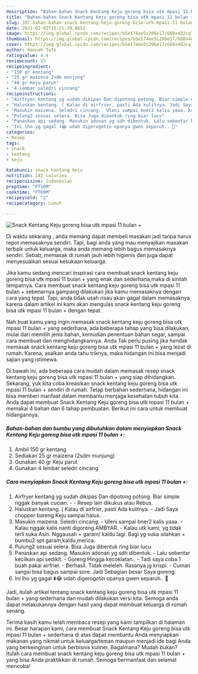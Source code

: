 ```yaml
---
description: "Bahan-bahan Snack Kentang Keju goreng bisa utk mpasi 11 bulan + yang enak Untuk Jualan"
title: "Bahan-bahan Snack Kentang Keju goreng bisa utk mpasi 11 bulan + yang enak Untuk Jualan"
slug: 397-bahan-bahan-snack-kentang-keju-goreng-bisa-utk-mpasi-11-bulan-yang-enak-untuk-jualan
date: 2021-02-02T15:21:39.865Z
image: https://img-global.cpcdn.com/recipes/b5e174ee5c206e17/680x482cq70/snack-kentang-keju-goreng-bisa-utk-mpasi-11-bulan-foto-resep-utama.jpg
thumbnail: https://img-global.cpcdn.com/recipes/b5e174ee5c206e17/680x482cq70/snack-kentang-keju-goreng-bisa-utk-mpasi-11-bulan-foto-resep-utama.jpg
cover: https://img-global.cpcdn.com/recipes/b5e174ee5c206e17/680x482cq70/snack-kentang-keju-goreng-bisa-utk-mpasi-11-bulan-foto-resep-utama.jpg
author: Hannah Tate
ratingvalue: 4.4
reviewcount: 15
recipeingredient:
- "150 gr kentang"
- "25 gr maizena 2sdm munjung"
- "40 gr Keju parut"
- "4 lembar seledri cincang"
recipeinstructions:
- "Airfryer kentang yg sudah dikipas Dan dipotong potong. Biar simple nggak banyak cucian.  Resep lain dikukus atau Rebus."
- "Haluskan kentang. ( Kalau di airfrier, pasti Ada kulitnya. Jadi Saya chopper bareng Keju sampai halus."
- "Masukin maizena. Seledri cincang.  Uleni sampai bner2 kalis yaaa. Kalau nggak kalis nanti digoreng AMBYAR. Kalau utk kami, yg tidak terll suka Asin. Nggausah + garam/ kaldu lagi. Bagi yg suka silahkan + bumbu2 spt garam,kaldu,merica."
- "Pulung2 sesuai selera. Bisa Juga dibentuk ring biar lucu"
- "Panaskan api sedang. Masukin adonan yg sdh dibentuk. Lalu sebentar kecilkan api sedikit. Goreng Hingga kecoklatan.. Tadi saya coba 1 buah pakai airfrier. Berhasil. Tidak meleleh. Rasanya jg krispi. Cuman sangsi bisa bagus sampai sore. Jadi Sebagian besar Saya goreng."
- "Ini lho yg gagal ⬇️😂 udah digerogotin opanya gwen separuh.. 🤭"
categories:
- Resep
tags:
- snack
- kentang
- keju

katakunci: snack kentang keju 
nutrition: 142 calories
recipecuisine: Indonesian
preptime: "PT10M"
cooktime: "PT60M"
recipeyield: "2"
recipecategory: Lunch

---
```



![Snack Kentang Keju goreng bisa utk mpasi 11 bulan +](https://img-global.cpcdn.com/recipes/b5e174ee5c206e17/680x482cq70/snack-kentang-keju-goreng-bisa-utk-mpasi-11-bulan-foto-resep-utama.jpg)

Di waktu  sekarang , anda memang dapat membeli masakan jadi tanpa harus repot memasaknya sendiri. Tapi, bagi anda yang mau menyajikan masakan terbaik untuk keluarga, maka anda memang lebih bagus memasaknya sendiri. Sebab, memasak di rumah jauh lebih higienis dan juga dapat menyesuaikan sesuai kesukaan keluarga.

Jika kamu sedang mencari inspirasi cara membuat snack kentang keju goreng bisa utk mpasi 11 bulan + yang enak dan sederhana,maka di sinilah tempatnya. Cara membuat snack kentang keju goreng bisa utk mpasi 11 bulan +  sebenarnya gampang dilakukan jika kamu memasaknya dengan cara yang tepat. Tapi, anda tidak usah risau akan gagal dalam memasaknya 
karena dalam artikel ini kami akan mengulas snack kentang keju goreng bisa utk mpasi 11 bulan + dengan tepat.  



Nah buat kamu yang ingin memasak snack kentang keju goreng bisa utk mpasi 11 bulan + yang sederhana, ada beberapa tahap yang bisa dilakukan, mulai dari memilih jenis bahan, kemudian penentuan bahan segar, sampai cara membuat dan menghidangkannya. Anda Tak perlu pusing jika hendak memasak snack kentang keju goreng bisa utk mpasi 11 bulan + yang lezat di rumah. Karena, asalkan anda  tahu triknya, maka hidangan ini bisa menjadi sajian yang istimewa.

Di bawah ini, ada beberapa cara mudah dalam memasak resep snack kentang keju goreng bisa utk mpasi 11 bulan + yang siap dihidangkan. Sekarang, yuk kita coba kreasikan snack kentang keju goreng bisa utk mpasi 11 bulan + sendiri di rumah. Tetap berbahan sederhana, hidangan ini bisa memberi manfaat dalam membantu menjaga kesehatan tubuh kita. Anda dapat membuat Snack Kentang Keju goreng bisa utk mpasi 11 bulan + memakai 4 bahan dan 6 tahap pembuatan. Berikut ini cara untuk membuat hidangannya.

<!--inarticleads1-->

##### Bahan-bahan dan bumbu yang dibutuhkan dalam menyiapkan Snack Kentang Keju goreng bisa utk mpasi 11 bulan +:

1. Ambil 150 gr kentang
1. Sediakan 25 gr maizena (2sdm munjung)
1. Gunakan 40 gr Keju parut
1. Gunakan 4 lembar seledri cincang




<!--inarticleads2-->

##### Cara menyiapkan Snack Kentang Keju goreng bisa utk mpasi 11 bulan +:

1. Airfryer kentang yg sudah dikipas Dan dipotong potong. Biar simple nggak banyak cucian. -  - Resep lain dikukus atau Rebus.
1. Haluskan kentang. ( Kalau di airfrier, pasti Ada kulitnya. - Jadi Saya chopper bareng Keju sampai halus.
1. Masukin maizena. Seledri cincang.  - Uleni sampai bner2 kalis yaaa. - Kalau nggak kalis nanti digoreng AMBYAR. - Kalau utk kami, yg tidak terll suka Asin. Nggausah + garam/ kaldu lagi. Bagi yg suka silahkan + bumbu2 spt garam,kaldu,merica.
1. Pulung2 sesuai selera. Bisa Juga dibentuk ring biar lucu
1. Panaskan api sedang. Masukin adonan yg sdh dibentuk. - Lalu sebentar kecilkan api sedikit. - Goreng Hingga kecoklatan.. - Tadi saya coba 1 buah pakai airfrier. - Berhasil. Tidak meleleh. Rasanya jg krispi. - Cuman sangsi bisa bagus sampai sore. Jadi Sebagian besar Saya goreng.
1. Ini lho yg gagal ⬇️😂 udah digerogotin opanya gwen separuh.. 🤭




Jadi, itulah artikel tentang  snack kentang keju goreng bisa utk mpasi 11 bulan +  yang sederhana dan mudah dilakukan versi kita. Semoga anda dapat melakukannya dengan hasil yang dapat membuat keluarga di rumah senang. 

Terima kasih kamu telah membaca resep yang kami tampilkan di halaman ini. Besar harapan kami, cara membuat  Snack Kentang Keju goreng bisa utk mpasi 11 bulan + sederhana di atas dapat membantu Anda menyiapkan makanan yang nikmat untuk keluarga/teman maupun menjadi ide bagi Anda yang berkeinginan untuk berbisnis kuliner. Bagaimana? Mudah bukan? Itulah cara membuat snack kentang keju goreng bisa utk mpasi 11 bulan + yang bisa Anda praktikkan di rumah. Semoga bermanfaat dan selamat mencoba!

